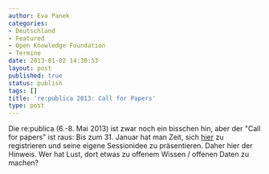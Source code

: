 ```yaml
---
author: Eva Panek
categories:
- Deutschland
- Featured
- Open Knowledge Foundation
- Termine
date: 2013-01-02 14:30:53
layout: post
published: true
status: publish
tags: []
title: 're:publica 2013: Call for Papers'
type: post
---
```


Die re:publica (6.-8. Mai 2013) ist zwar noch ein bisschen hin, aber der "Call for papers" ist raus: Bis zum 31. Januar hat man Zeit, sich [hier](http://re-publica.de/news/call-papers) zu registrieren und seine eigene Sessionidee zu präsentieren. Daher hier der Hinweis. Wer hat Lust, dort etwas zu offenem Wissen / offenen Daten zu machen?
